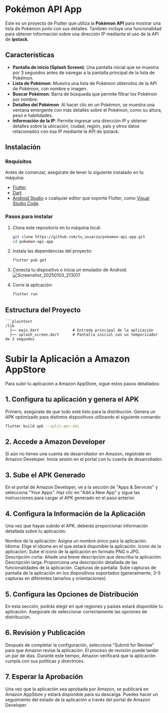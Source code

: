 # Pokémon API App

Este es un proyecto de Flutter que utiliza la **Pokémon API** para mostrar una lista de Pokémon junto con sus detalles. También incluye una funcionalidad para obtener información sobre una dirección IP mediante el uso de la API de **ipstack**.

## Características

- **Pantalla de inicio (Splash Screen)**: Una pantalla inicial que se muestra por 3 segundos antes de navegar a la pantalla principal de la lista de Pokémon.
- **Lista de Pokémon**: Muestra una lista de Pokémon obtenidos de la API de Pokémon, con nombre e imagen.
- **Buscar Pokémon**: Barra de búsqueda que permite filtrar los Pokémon por nombre.
- **Detalles del Pokémon**: Al hacer clic en un Pokémon, se muestra una ventana emergente con más detalles sobre el Pokémon, como su altura, peso e habilidades.
- **Información de la IP**: Permite ingresar una dirección IP y obtener detalles sobre la ubicación, ciudad, región, país y otros datos relacionados con esa IP mediante la API de ipstack.

## Instalación

### Requisitos

Antes de comenzar, asegúrate de tener lo siguiente instalado en tu máquina:

- [Flutter](https://flutter.dev/docs/get-started/install)
- [Dart](https://dart.dev/get-dart)
- [Android Studio](https://developer.android.com/studio) o cualquier editor que soporte Flutter, como [Visual Studio Code](https://code.visualstudio.com/).

### Pasos para instalar

1. Clona este repositorio en tu máquina local:

    ```bash
    git clone https://github.com/tu_usuario/pokemon-api-app.git
    cd pokemon-api-app
    ```

2. Instala las dependencias del proyecto:

    ```bash
    flutter pub get
    ```

3. Conecta tu dispositivo o inicia un emulador de Android.
![Screenshot_20250103_213017](https://github.com/user-attachments/assets/781d3963-c6fd-4df4-bec4-5dba245a89e1)


4. Corre la aplicación:

    ```bash
    flutter run
    ```

## Estructura del Proyecto
    ```plaintext
    /lib
      ├── main.dart               # Entrada principal de la aplicación
      ├── splash_screen.dart      # Pantalla inicial con un temporizador de 3 segundos

# Subir la Aplicación a Amazon AppStore

Para subir tu aplicación a Amazon AppStore, sigue estos pasos detallados:

## 1. Configura tu aplicación y genera el APK

Primero, asegúrate de que todo esté listo para la distribución. Genera un APK optimizado para distintos dispositivos utilizando el siguiente comando:

```bash
flutter build apk --split-per-abi
```
## 2. Accede a Amazon Developer
Si aún no tienes una cuenta de desarrollador en Amazon, regístrate en Amazon Developer. Inicia sesión en el portal con tu cuenta de desarrollador.

## 3. Sube el APK Generado
En el portal de Amazon Developer, ve a la sección de "Apps & Services" y selecciona "Your Apps". Haz clic en "Add a New App" y sigue las instrucciones para cargar el APK generado en el paso anterior.

## 4. Configura la Información de la Aplicación
Una vez que hayas subido el APK, deberás proporcionar información detallada sobre tu aplicación:

Nombre de la aplicación: Asigna un nombre único para la aplicación.
Idioma: Elige el idioma en el que estará disponible la aplicación.
Icono de la aplicación: Sube el icono de la aplicación en formato PNG o JPG.
Descripción corta: Añade una breve descripción que describa la aplicación.
Descripción larga: Proporciona una descripción detallada de las funcionalidades de la aplicación.
Capturas de pantalla: Sube capturas de pantalla de la aplicación en los dispositivos soportados (generalmente, 3-5 capturas en diferentes tamaños y orientaciones).

## 5. Configura las Opciones de Distribución
En esta sección, podrás elegir en qué regiones y países estará disponible tu aplicación. Asegúrate de seleccionar correctamente las opciones de distribución.

## 6. Revisión y Publicación
Después de completar la configuración, selecciona "Submit for Review" para que Amazon revise la aplicación. El proceso de revisión puede tardar un par de días. Durante este tiempo, Amazon verificará que la aplicación cumpla con sus políticas y directrices.

## 7. Esperar la Aprobación
Una vez que la aplicación sea aprobada por Amazon, se publicará en Amazon AppStore y estará disponible para su descarga. Puedes hacer un seguimiento del estado de la aplicación a través del portal de Amazon Developer


